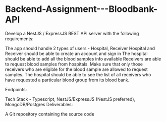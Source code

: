 # Backend-Assignment---Bloodbank-API

Develop a NestJS / ExpressJS REST API server with the following requirements:


The app should handle 2 types of users - Hospital, Receiver
Hospital and Receiver should be able to create an account and sign in
The hospital should be able to add all the blood samples info available
Receivers are able to request blood samples from hospitals. Make sure that only those receivers who are eligible for the blood sample are allowed to request samples.
The hospital should be able to see the list of all receivers who have requested a particular blood group from its blood bank.



Endpoints:


<!-- GET endpoint to get the list of all blood samples available in all hospitals (Public - Everyone can access) -->

<!-- //POST endpoint to add the blood sample info (Only accessible to respective hospital) -->

<!-- PUT endpoint to update the respective blood info (Only accessible to respective hospital) -->

<!-- DELETE endpoint to delete the respective blood info (Only accessible to respective hospital) -->

<!-- GET endpoint to get all the blood info that the hospital uploaded (Only accessible to respective hospital) -->

<!-- POST Endpoint to request a blood sample (Only accessible to receiver) -->

<!-- GET endpoint to get the list of all receivers who have requested a particular blood group from its blood bank (Only accessible to respective hospital) -->

Tech Stack - Typescript, NestJS/ExpressJS (NestJS preferred), MongoDB/Postgres
Deliverables:

A Git repository containing the source code

